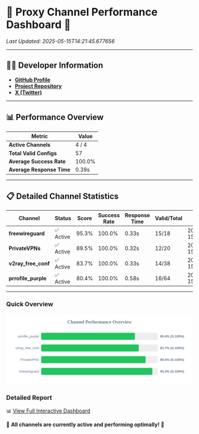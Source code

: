 # 🌟 Proxy Channel Performance Dashboard 🌟

_Last Updated: 2025-05-15T14:21:45.677656_

---

## 👩‍💻 Developer Information

- **[GitHub Profile](https://github.com/4n0nymou3)**  
- **[Project Repository](https://github.com/4n0nymou3/multi-proxy-config-fetcher)**  
- **[X (Twitter)](https://x.com/4n0nymou3)**  

---

## 📊 Performance Overview

| Metric                | Value       |
|-----------------------|-------------|
| **Active Channels**   | 4 / 4       |
| **Total Valid Configs** | 57          |
| **Average Success Rate** | 100.0%      |
| **Average Response Time** | 0.39s       |

---

## 📋 Detailed Channel Statistics

| Channel          | Status     | Score  | Success Rate | Response Time | Valid/Total | Last Success               |
|------------------|------------|--------|--------------|---------------|-------------|----------------------------|
| **freewireguard**  | ✅ Active  | 95.3%  | 100.0% | 0.33s         | 15/18       | 2025-05-15T14:21:45.675774 |
| **PrivateVPNs**  | ✅ Active  | 89.5%  | 100.0% | 0.32s         | 12/20       | 2025-05-15T14:21:45.318899 |
| **v2ray_free_conf**  | ✅ Active  | 83.7%  | 100.0% | 0.33s         | 14/38       | 2025-05-15T14:21:44.969655 |
| **prrofile_purple**  | ✅ Active  | 80.4%  | 100.0% | 0.58s         | 16/64       | 2025-05-15T14:21:44.593380 |

---

### Quick Overview
<div align="center">
  <a href="https://raw.githubusercontent.com/nullluser/NullRepo/refs/heads/main/assets/channel_stats_chart.svg">
    <img src="https://raw.githubusercontent.com/nullluser/NullRepo/refs/heads/main/assets/channel_stats_chart.svg" alt="Source Performance Statistics" width="800">
  </a>
</div>

### Detailed Report
📊 [View Full Interactive Dashboard](https://htmlpreview.github.io/?https://github.com/nullluser/NullRepo/blob/main/assets/performance_report.html)

🎉 **All channels are currently active and performing optimally!** 🎉
